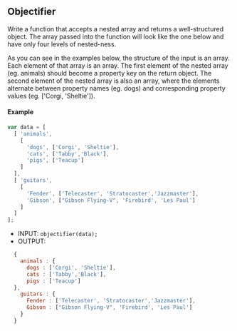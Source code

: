## Objectifier


Write a function that accepts a nested array and returns a well-structured object. The array passed into the function will look like the one below and have only four levels of nested-ness.

As you can see in the examples below, the structure of the input is an array. Each element of that array is an array. The first element of the nested array (eg. animals) should become a property key on the return object.  The second element of the nested array is also an array, where the elements alternate between property names (eg. dogs) and corresponding property values (eg. ['Corgi, 'Sheltie']).

#### Example

```js
var data = [
  [ 'animals',
    [
      'dogs', ['Corgi', 'Sheltie'],
      'cats', ['Tabby','Black'],
      'pigs', ['Teacup']
    ]
  ],
  [ 'guitars',
    [
      'Fender', ['Telecaster', 'Stratocaster','Jazzmaster'],
      'Gibson', ["Gibson Flying-V", 'Firebird', 'Les Paul']
    ]
  ]
];
```

- INPUT: `objectifier(data);`
- OUTPUT:
```js  
  {
    animals : {
      dogs : ['Corgi', 'Sheltie'],
      cats : ['Tabby','Black'],
      pigs : ['Teacup']
  },
    guitars : {
      Fender : ['Telecaster', 'Stratocaster','Jazzmaster'],
      Gibson : ["Gibson Flying-V", 'Firebird', 'Les Paul']
    }
  }
  ```

